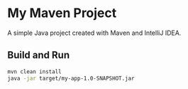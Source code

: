 # My Maven Project

A simple Java project created with Maven and IntelliJ IDEA.

## Build and Run
```bash
mvn clean install
java -jar target/my-app-1.0-SNAPSHOT.jar